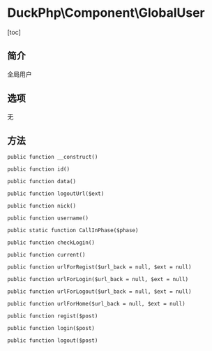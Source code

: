 # DuckPhp\Component\GlobalUser
[toc]
## 简介

全局用户

## 选项

无

## 方法

    public function __construct()

    public function id()

    public function data()

    public function logoutUrl($ext)

    public function nick()

    public function username()

    public static function CallInPhase($phase)

    public function checkLogin()

    public function current()

    public function urlForRegist($url_back = null, $ext = null)

    public function urlForLogin($url_back = null, $ext = null)

    public function urlForLogout($url_back = null, $ext = null)

    public function urlForHome($url_back = null, $ext = null)

    public function regist($post)

    public function login($post)

    public function logout($post)

